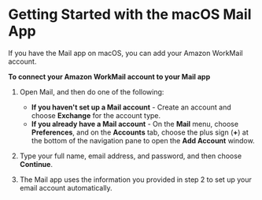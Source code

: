 # Getting Started with the macOS Mail App<a name="connect_mac_mail"></a>

If you have the Mail app on macOS, you can add your Amazon WorkMail account\.

**To connect your Amazon WorkMail account to your Mail app**

1. Open Mail, and then do one of the following:
   + **If you haven't set up a Mail account** \- Create an account and choose **Exchange** for the account type\. 
   + **If you already have a Mail account** \- On the **Mail** menu, choose **Preferences**, and on the **Accounts** tab, choose the plus sign \(**\+**\) at the bottom of the navigation pane to open the **Add Account** window\. 

1. Type your full name, email address, and password, and then choose **Continue**\.

1. The Mail app uses the information you provided in step 2 to set up your email account automatically\. 